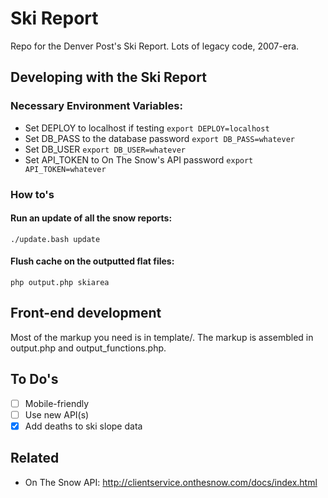 # Ski Report

Repo for the Denver Post's Ski Report. Lots of legacy code, 2007-era.


## Developing with the Ski Report
### Necessary Environment Variables:
* Set DEPLOY to localhost if testing
`export DEPLOY=localhost`
* Set DB_PASS to the database password
`export DB_PASS=whatever`
* Set DB_USER
`export DB_USER=whatever`
* Set API_TOKEN to On The Snow's API password
`export API_TOKEN=whatever`

### How to's
#### Run an update of all the snow reports:
`./update.bash update`

#### Flush cache on the outputted flat files:
`php output.php skiarea`

## Front-end development
Most of the markup you need is in template/. The markup is assembled in output.php and output_functions.php.

## To Do's
- [ ] Mobile-friendly
- [ ] Use new API(s)
- [X] Add deaths to ski slope data

## Related
- On The Snow API: http://clientservice.onthesnow.com/docs/index.html
